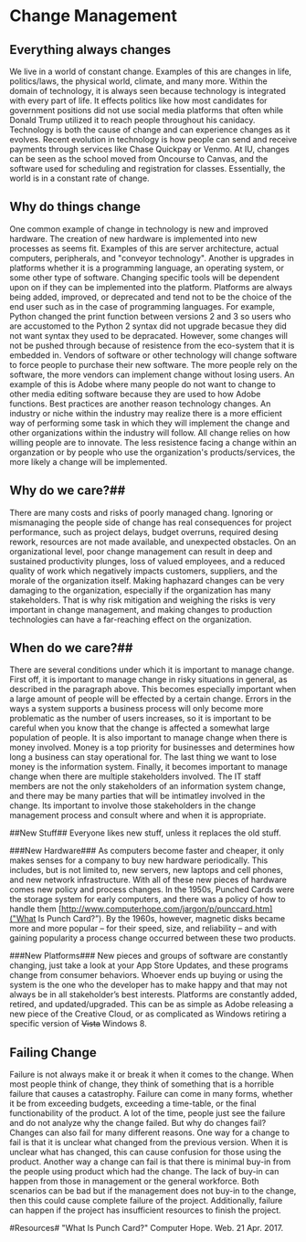 # Change Management #

## Everything always changes ##
We live in a world of constant change. Examples of this are changes in life, politics/laws, the physical world, climate, and many more. Within the domain of technology, it is always seen because technology is integrated with every part of life. It effects politics like how most candidates for government positions did not use social media platforms that often while Donald Trump utilized it to reach people throughout his canidacy. Technology is both the cause of change and can experience changes as it evolves. Recent evolution in technology is how people can send and receive payments through services like Chase Quickpay or Venmo. At IU, changes can be seen as the school moved from Oncourse to Canvas, and the software used for scheduling and registration for classes. Essentially, the world is in a constant rate of change. 

## Why do things change ##
One common example of change in technology is new and improved hardware. The creation of new hardware is implemented into new processes as seems fit. Examples of this are server architecture, actual computers, peripherals, and "conveyor technology". Another is upgrades in platforms whether it is a programming language, an operating system, or some other type of software. Changing specific tools will be dependent upon on if they can be implemented into the platform. Platforms are always being added, improved, or deprecated and tend not to be the choice of the end user such as in the case of programming languages. For example, Python changed the print function between versions 2 and 3 so users who are accustomed to the Python 2 syntax did not upgrade becasue they did not want syntax they used to be depracated. However, some changes will not be pushed through because of resistence from the eco-system that it is embedded in. Vendors of software or other technology will change software to force people to purchase their new software. The more people rely on the software, the more vendors can implement change without losing users. An example of this is Adobe where many people do not want to change to other media editing software because they are used to how Adobe functions. Best practices are another reason technology changes. An industry or niche within the industry may realize there is a more efficient way of performing some task in which they will implement the change and other organizations within the industry will follow. All change relies on how willing people are to innovate. The less resistence facing a change within an organzation or by people who use the organization's products/services, the more likely a change will be implemented.

## Why do we care?##
There are many costs and risks of poorly managed chang. Ignoring or mismanaging the people side of change has real consequences for project performance, such as project delays, budget overruns, required desing rework, resources are not made available, and unexpected obstacles. On an organizational level, poor change management can result in deep and sustained productivity plunges, loss of valued employees, and a reduced quality of work which negatively impacts customers, suppliers, and the morale of the organization itself. Making haphazard changes can be very damaging to the organization, especially if the organization has many stakeholders. That is why risk mitigation and weighing the risks is very important in change management, and making changes to production technologies can have a far-reaching effect on the organization. 

## When do we care?##
There are several conditions under which it is important to manage change. First off, it is important to manage change in risky situations in general, as described in the paragraph above. This becomes especially important when a large amount of people will be effected by a certain change. Errors in the ways a system supports a business process will only become more problematic as the number of users increases, so it is important to be careful when you know that the change is affected a somewhat large population of people. It is also important to manage change when there is money involved. Money is a top priority for businesses and determines how long a business can stay operational for. The last thing we want to lose money is the information system. Finally, it becomes important to manage change when there are multiple stakeholders involved. The IT staff members are not the only stakeholders of an information system change, and there may be many parties that will be intimatley involved in the change. Its important to involve those stakeholders in the change management process and consult where and when it is appropriate. 

##New Stuff##
Everyone likes new stuff, unless it replaces the old stuff.

###New Hardware###
As computers become faster and cheaper, it only makes senses for a company to buy new hardware periodically. This includes, but is not limited to, new servers, new laptops and cell phones, and new network infrastructure. With all of these new pieces of hardware comes new policy and process changes. In the 1950s, Punched Cards were the storage system for early computers, and there was a policy of how to handle them [http://www.computerhope.com/jargon/p/punccard.htm]("What Is Punch Card?”). By the 1960s, however, magnetic disks became more and more popular – for their speed, size, and reliability – and with gaining popularity a process change occurred between these two products. 

###New Platforms###
New pieces and groups of software are constantly changing, just take a look at your App Store Updates, and these programs change from consumer behaviors. Whoever ends up buying or using the system is the one who the developer has to make happy and that may not always be in all stakeholder’s best interests. Platforms are constantly added, retired, and updated/upgraded. This can be as simple as Adobe releasing a new piece of the Creative Cloud, or as complicated as Windows retiring a specific version of <strike>Vista</strike> Windows 8. 

## Failing Change ##
Failure is not always make it or break it when it comes to the change. When most people think of change, they think of something that is a horrible failure that causes a catastrophy. Failure can come in many forms, whether it be from exceeding budgets, exceeding a time-table, or the final functionability of the product. A lot of the time, people just see the failure and do not analyze why the change failed. But why do changes fail? Changes can also fail for many different reasons. One way for a change to fail is that it is unclear what changed from the previous version. When it is unclear what has changed, this can cause confusion for those using the product. Another way a change can fail is that there is minimal buy-in from the people using product which had the change. The lack of buy-in can happen from those in management or the general workforce. Both scenarios can be bad but if the management does not buy-in to the change, then this could cause complete failure of the project. Additionally, failure can happen if the project has insufficient resources to finish the project. 

#Resources#
"What Is Punch Card?" Computer Hope. Web. 21 Apr. 2017.
